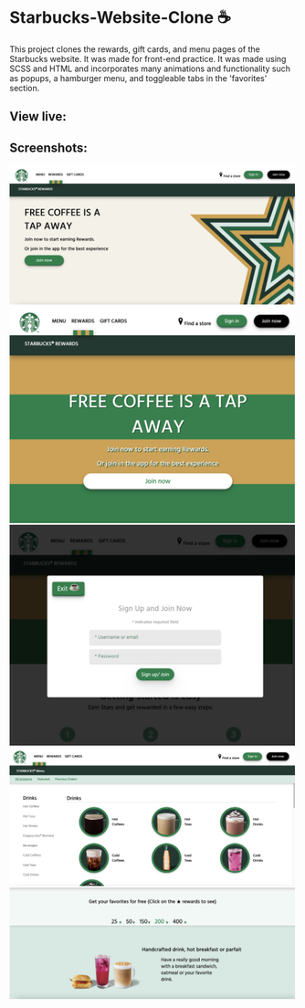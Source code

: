 # Starbucks-Website-Clone ☕️
This project clones the rewards, gift cards, and menu pages of the Starbucks website. It was made for front-end practice. It was made using SCSS and HTML and incorporates many animations and functionality such as popups, a hamburger menu, and toggleable tabs in the 'favorites' section.
## View live:

## Screenshots:
<img src="https://github.com/magdalent/Starbucks-Website-Clone/blob/main/img1.png" alt="drawing" width="500"/>
<img src="https://github.com/magdalent/Starbucks-Website-Clone/blob/main/img2.png" alt="drawing" width="500"/>
<img src="https://github.com/magdalent/Starbucks-Website-Clone/blob/main/img3.png" alt="drawing" width="500"/>
<img src="https://github.com/magdalent/Starbucks-Website-Clone/blob/main/img4.png" alt="drawing" width="500"/>
<img src="https://github.com/magdalent/Starbucks-Website-Clone/blob/main/img5.png" alt="drawing" width="500"/>
